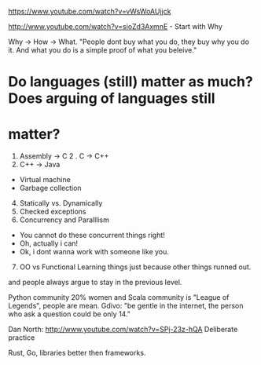 https://www.youtube.com/watch?v=vWsWoAUjjck

http://www.youtube.com/watch?v=sioZd3AxmnE - Start with Why

Why -> How -> What.
"People dont buy what you do, they buy why you do it. And what you do
is a simple proof of what you beleive."

# Do languages (still) matter as much? Does arguing of languages still
#  matter?

1. Assembly -> C
2 . C  -> C++
3. C++ -> Java
 - Virtual machine
 - Garbage collection
4. Statically vs. Dynamically
5. Checked exceptions
6. Concurrency and Paralllism
 - You cannot do these concurrent things right!
 - Oh, actually i can!
 - Ok, i dont wanna work with someone like you.
7. OO vs Functional
 Learning things just because other things runned out.

and people always argue to stay in the
previous level.

Python community 20% women and Scala community is "League of Legends", people are
mean.
Gdivo: "be gentle in the internet, the person who ask a
question could be only 14."

Dan North: http://www.youtube.com/watch?v=SPj-23z-hQA
Deliberate practice

Rust, Go, libraries better then frameworks.
